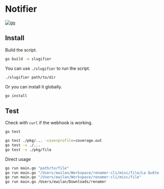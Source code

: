 # Notifier

[![go][go-version-src]][go-version-href]

## Install

Build the script.

```bash
go build -o slugifier
```

You can use `./slugifier` to run the script.

```bash
./slugifier path/to/dir
```

Or you can install it globally.

```bash
go install
```

## Test

Check with `curl` if the webhook is working.

```bash
go test
```

```bash
go test ./pkg/... -coverprofile=coverage.out
go test -v ./...
go test -v ./pkg/file
```

Direct usage

```bash
go run main.go "path/to/file"
go run main.go "/Users/ewilan/Workspace/renamer-cli/misc/file/La Quête d'Ewilan vol.1 D'un monde à l'autre.md"
go run main.go "/Users/ewilan/Workspace/renamer-cli/misc/file"
go run main.go /Users/ewilan/Downloads/renamer
```

[go-version-src]: https://img.shields.io/static/v1?style=flat-square&label=Go&message=v1.21&color=00ADD8&logo=go&logoColor=ffffff&labelColor=18181b
[go-version-href]: https://go.dev/
